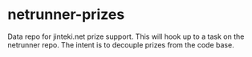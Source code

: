 # netrunner-prizes
Data repo for jinteki.net prize support. This will hook up to a task on the netrunner repo. The intent is to decouple prizes from the code base.
